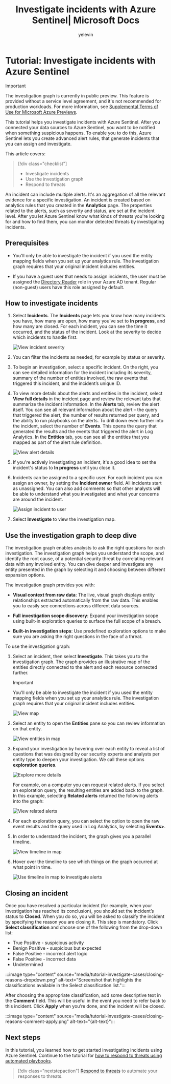 ﻿---
title: Investigate incidents with Azure Sentinel| Microsoft Docs
description: In this tutorial, learn how to use Azure Sentinel to create advanced alert rules that generate incidents you can assign and investigate.
services: sentinel
documentationcenter: na
author: yelevin
manager: rkarlin
editor: ''

ms.service: azure-sentinel
ms.subservice: azure-sentinel
ms.devlang: na
ms.topic: conceptual
ms.tgt_pltfrm: na
ms.workload: na
ms.date: 09/23/2019
ms.author: yelevin

---
# Tutorial: Investigate incidents with Azure Sentinel

> [!IMPORTANT]
> The investigation graph is currently in public preview.
> This feature is provided without a service level agreement, and it's not recommended for production workloads.
> For more information, see [Supplemental Terms of Use for Microsoft Azure Previews](https://azure.microsoft.com/support/legal/preview-supplemental-terms/).


This tutorial helps you investigate incidents with Azure Sentinel. After you connected your data sources to Azure Sentinel, you want to be notified when something suspicious happens. To enable you to do this, Azure Sentinel lets you create advanced alert rules, that generate incidents that you can assign and investigate.

This article covers:
> [!div class="checklist"]
> * Investigate incidents
> * Use the investigation graph
> * Respond to threats

An incident can include multiple alerts. It's an aggregation of all the relevant evidence for a specific investigation. An incident is created based on analytics rules that you created in the **Analytics** page. The properties related to the alerts, such as severity and status, are set at the incident level. After you let Azure Sentinel know what kinds of threats you're looking for and how to find them, you can monitor detected threats by investigating incidents.

## Prerequisites
- You'll only be able to investigate the incident if you used the entity mapping fields when you set up your analytics rule. The investigation graph requires that your original incident includes entities.

- If you have a guest user that needs to assign incidents, the user must be assigned the [Directory Reader](../active-directory/users-groups-roles/directory-assign-admin-roles.md#directory-readers) role in your Azure AD tenant. Regular (non-guest) users have this role assigned by default.

## How to investigate incidents

1. Select **Incidents**. The **Incidents** page lets you know how many incidents you have, how many are open, how many you've set to **In progress**, and how many are closed. For each incident, you can see the time it occurred, and the status of the incident. Look at the severity to decide which incidents to handle first.

    ![View incident severity](media/tutorial-investigate-cases/incident-severity.png)

1. You can filter the incidents as needed, for example by status or severity.

1. To begin an investigation, select a specific incident. On the right, you can see detailed information for the incident including its severity, summary of the number of entities involved, the raw events that triggered this incident, and the incident’s unique ID.

1. To view more details about the alerts and entities in the incident, select **View full details** in the incident page and review the relevant tabs that summarize the incident information. In the **Alerts** tab, review the alert itself. You can see all relevant information about the alert – the query that triggered the alert, the number of results returned per query, and the ability to run playbooks on the alerts. To drill down even further into the incident, select the number of **Events**. This opens the query that generated the results and the events that triggered the alert in Log Analytics. In the **Entities** tab, you can see all the entities that you mapped as part of the alert rule definition.

    ![View alert details](media/tutorial-investigate-cases/alert-details.png)

1. If you're actively investigating an incident, it's a good idea to set the incident's status to **In progress** until you close it.

1. Incidents can be assigned to a specific user. For each incident you can assign an owner, by setting the **Incident owner** field. All incidents start as unassigned. You can also add comments so that other analysts will be able to understand what you investigated and what your concerns are around the incident.

    ![Assign incident to user](media/tutorial-investigate-cases/assign-incident-to-user.png)

1. Select **Investigate** to view the investigation map.

## Use the investigation graph to deep dive

The investigation graph enables analysts to ask the right questions for each investigation. The investigation graph helps you understand the scope, and identify the root cause, of a potential security threat by correlating relevant data with any involved entity. You can dive deeper and investigate any entity presented in the graph by selecting it and choosing between different expansion options.  
  
The investigation graph provides you with:

- **Visual context from raw data**: The live, visual graph displays entity relationships extracted automatically from the raw data. This enables you to easily see connections across different data sources.

- **Full investigation scope discovery**: Expand your investigation scope using built-in exploration queries to surface the full scope of a breach.

- **Built-in investigation steps**: Use predefined exploration options to make sure you are asking the right questions in the face of a threat.

To use the investigation graph:

1. Select an incident, then select **Investigate**. This takes you to the investigation graph. The graph provides an illustrative map of the entities directly connected to the alert and each resource connected further.

   > [!IMPORTANT] 
   > You'll only be able to investigate the incident if you used the entity mapping fields when you set up your analytics rule. The investigation graph requires that your original incident includes entities.

   ![View map](media/tutorial-investigate-cases/map1.png)

1. Select an entity to open the **Entities** pane so you can review information on that entity.

    ![View entities in map](media/tutorial-investigate-cases/map-entities.png)
  
1. Expand your investigation by hovering over each entity to reveal a list of questions that was designed by our security experts and analysts per entity type to deepen your investigation. We call these options **exploration queries**.

    ![Explore more details](media/tutorial-investigate-cases/exploration-cases.png)

   For example, on a computer you can request related alerts. If you select an exploration query, the resulting entitles are added back to the graph. In this example, selecting **Related alerts** returned the following alerts into the graph:

    ![View related alerts](media/tutorial-investigate-cases/related-alerts.png)

1. For each exploration query, you can select the option to open the raw event results and the query used in Log Analytics, by selecting **Events\>**.

1. In order to understand the incident, the graph gives you a parallel timeline.

    ![View timeline in map](media/tutorial-investigate-cases/map-timeline.png)

1. Hover over the timeline to see which things on the graph occurred at what point in time.

    ![Use timeline in map to investigate alerts](media/tutorial-investigate-cases/use-timeline.png)

## Closing an incident

Once you have resolved a particular incident (for example, when your investigation has reached its conclusion), you should set the incident’s status to **Closed**. When you do so, you will be asked to classify the incident by specifying the reason you are closing it. This step is mandatory. Click **Select classification** and choose one of the following from the drop-down list:

- True Positive - suspicious activity
- Benign Positive - suspicious but expected
- False Positive - incorrect alert logic
- False Positive - incorrect data
- Undetermined

:::image type="content" source="media/tutorial-investigate-cases/closing-reasons-dropdown.png" alt-text="Screenshot that highlights the classifications available in the Select classification list.":::

After choosing the appropriate classification, add some descriptive text in the **Comment** field. This will be useful in the event you need to refer back to this incident. Click **Apply** when you’re done, and the incident will be closed.

:::image type="content" source="media/tutorial-investigate-cases/closing-reasons-comment-apply.png" alt-text="{alt-text}":::

## Next steps
In this tutorial, you learned how to get started investigating incidents using Azure Sentinel. Continue to the tutorial for [how to respond to threats using automated playbooks](tutorial-respond-threats-playbook.md).
> [!div class="nextstepaction"]
> [Respond to threats](tutorial-respond-threats-playbook.md) to automate your responses to threats.

